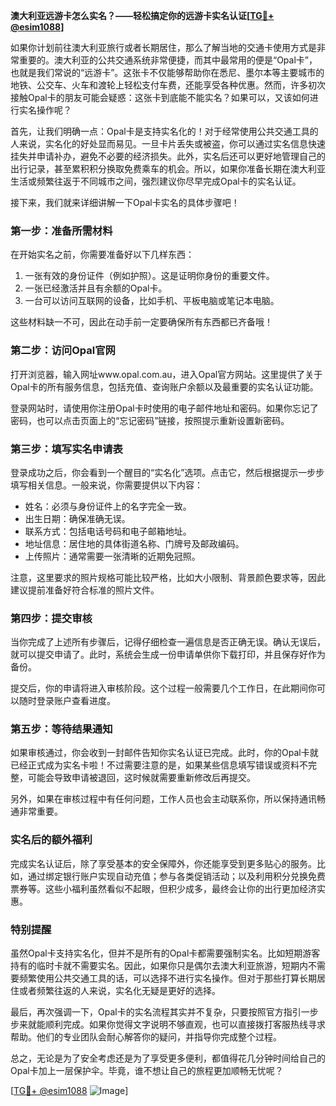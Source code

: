 **澳大利亚远游卡怎么实名？——轻松搞定你的远游卡实名认证[[TG💪+ @esim1088](https://t.me/s/esim1088)]**

如果你计划前往澳大利亚旅行或者长期居住，那么了解当地的交通卡使用方式是非常重要的。澳大利亚的公共交通系统非常便捷，而其中最常用的便是“Opal卡”，也就是我们常说的“远游卡”。这张卡不仅能够帮助你在悉尼、墨尔本等主要城市的地铁、公交车、火车和渡轮上轻松支付车费，还能享受各种优惠。然而，许多初次接触Opal卡的朋友可能会疑惑：这张卡到底能不能实名？如果可以，又该如何进行实名操作呢？

首先，让我们明确一点：Opal卡是支持实名化的！对于经常使用公共交通工具的人来说，实名化的好处显而易见。一旦卡片丢失或被盗，你可以通过实名信息快速挂失并申请补办，避免不必要的经济损失。此外，实名后还可以更好地管理自己的出行记录，甚至累积积分换取免费乘车的机会。所以，如果你准备长期在澳大利亚生活或频繁往返于不同城市之间，强烈建议你尽早完成Opal卡的实名认证。

接下来，我们就来详细讲解一下Opal卡实名的具体步骤吧！

### **第一步：准备所需材料**
在开始实名之前，你需要准备好以下几样东西：
1. 一张有效的身份证件（例如护照）。这是证明你身份的重要文件。
2. 一张已经激活并且有余额的Opal卡。
3. 一台可以访问互联网的设备，比如手机、平板电脑或笔记本电脑。

这些材料缺一不可，因此在动手前一定要确保所有东西都已齐备哦！

### **第二步：访问Opal官网**
打开浏览器，输入网址www.opal.com.au，进入Opal官方网站。这里提供了关于Opal卡的所有服务信息，包括充值、查询账户余额以及最重要的实名认证功能。

登录网站时，请使用你注册Opal卡时使用的电子邮件地址和密码。如果你忘记了密码，也可以点击页面上的“忘记密码”链接，按照提示重新设置新密码。

### **第三步：填写实名申请表**
登录成功之后，你会看到一个醒目的“实名化”选项。点击它，然后根据提示一步步填写相关信息。一般来说，你需要提供以下内容：
- 姓名：必须与身份证件上的名字完全一致。
- 出生日期：确保准确无误。
- 联系方式：包括电话号码和电子邮箱地址。
- 地址信息：居住地的具体街道名称、门牌号及邮政编码。
- 上传照片：通常需要一张清晰的近期免冠照。

注意，这里要求的照片规格可能比较严格，比如大小限制、背景颜色要求等，因此建议提前准备好符合标准的照片文件。

### **第四步：提交审核**
当你完成了上述所有步骤后，记得仔细检查一遍信息是否正确无误。确认无误后，就可以提交申请了。此时，系统会生成一份申请单供你下载打印，并且保存好作为备份。

提交后，你的申请将进入审核阶段。这个过程一般需要几个工作日，在此期间你可以随时登录账户查看进度。

### **第五步：等待结果通知**
如果审核通过，你会收到一封邮件告知你实名认证已完成。此时，你的Opal卡就已经正式成为实名卡啦！不过需要注意的是，如果某些信息填写错误或资料不完整，可能会导致申请被退回，这时候就需要重新修改后再提交。

另外，如果在审核过程中有任何问题，工作人员也会主动联系你，所以保持通讯畅通非常重要。

### **实名后的额外福利**
完成实名认证后，除了享受基本的安全保障外，你还能享受到更多贴心的服务。比如，通过绑定银行账户实现自动充值；参与各类促销活动；以及利用积分兑换免费票券等。这些小福利虽然看似不起眼，但积少成多，最终会让你的出行更加经济实惠。

### **特别提醒**
虽然Opal卡支持实名化，但并不是所有的Opal卡都需要强制实名。比如短期游客持有的临时卡就不需要实名。因此，如果你只是偶尔去澳大利亚旅游，短期内不需要频繁使用公共交通工具的话，可以选择不进行实名操作。但对于那些打算长期居住或者频繁往返的人来说，实名化无疑是更好的选择。

最后，再次强调一下，Opal卡的实名流程其实并不复杂，只要按照官方指引一步步来就能顺利完成。如果你觉得文字说明不够直观，也可以直接拨打客服热线寻求帮助。他们的专业团队会耐心解答你的疑问，并指导你完成整个过程。

总之，无论是为了安全考虑还是为了享受更多便利，都值得花几分钟时间给自己的Opal卡加上一层保护伞。毕竟，谁不想让自己的旅程更加顺畅无忧呢？

[[TG💪+ @esim1088](https://t.me/s/esim1088) ![Image](https://i.postimg.cc/4NQfJmqS/Snipaste-2025-05-13-00-14-12.png)]